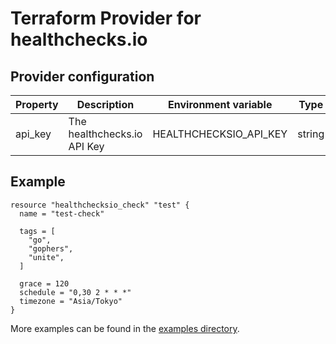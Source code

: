 # Terraform Provider for healthchecks.io

## Provider configuration

| Property | Description | Environment variable | Type | Required |
| --- | --- | --- | --- | --- |
| api_key | The healthchecks.io API Key | HEALTHCHECKSIO_API_KEY | string | true |


## Example

```
resource "healthchecksio_check" "test" {
  name = "test-check"

  tags = [
    "go",
    "gophers",
    "unite",
  ]

  grace = 120
  schedule = "0,30 2 * * *"
  timezone = "Asia/Tokyo"
}
```

More examples can be found in the [examples directory](./examples).
